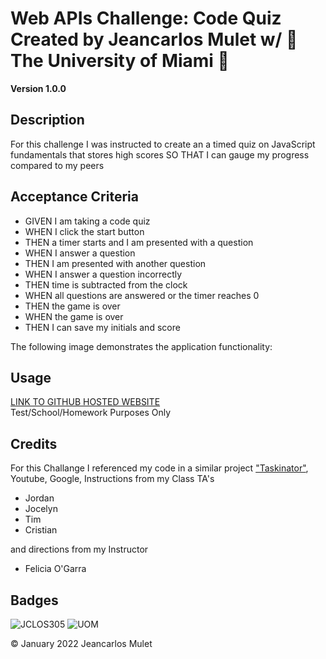 # Web APIs Challenge: Code Quiz Created by Jeancarlos Mulet w/  🙌 The University of Miami 🙌

**Version 1.0.0** 

## Description 
For this challenge I was instructed to create an a timed quiz on JavaScript fundamentals that stores high scores
SO THAT I can gauge my progress compared to my peers


## Acceptance Criteria


- GIVEN I am taking a code quiz
- WHEN I click the start button
- THEN a timer starts and I am presented with a question
- WHEN I answer a question
- THEN I am presented with another question
- WHEN I answer a question incorrectly
- THEN time is subtracted from the clock
- WHEN all questions are answered or the timer reaches 0
- THEN the game is over
- WHEN the game is over
- THEN I can save my initials and score


The following image demonstrates the application functionality:





## Usage 
 [LINK TO GITHUB HOSTED WEBSITE](https://jclos305.github.io/Web-API-Code-Quiz/) <br/> 
Test/School/Homework Purposes Only





## Credits

For this Challange I referenced my code in a similar project ["Taskinator"](https://github.com/JCLOS305/Taskinator), Youtube, Google, 
Instructions from my Class TA's
- Jordan 
- Jocelyn
- Tim
- Cristian

and directions from my Instructor 
- Felicia O'Garra


## Badges
![JCLOS305](https://img.shields.io/badge/Orchestrated%20by-JCLOS305-blue)
![UOM](https://img.shields.io/badge/University%20of-Miami-orange)


© January 2022  Jeancarlos Mulet

